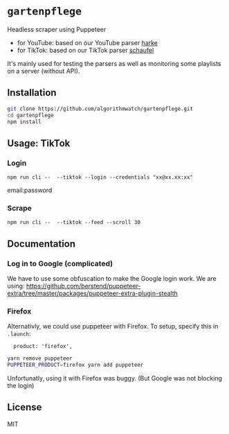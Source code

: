 # `gartenpflege`

Headless scraper using Puppeteer

- for YouTube: based on our YouTube parser [harke](https://github.com/algorithmwatch/harke)
- for TikTok: based on our TikTok parser [schaufel](https://github.com/algorithmwatch/schaufel)

It's mainly used for testing the parsers as well as monitoring some playlists on a server (without API).

## Installation

```bash
git clone https://github.com/algorithmwatch/gartenpflege.git
cd gartenpflege
npm install
```

## Usage: TikTok

### Login

```
npm run cli --  --tiktok --login --credentials "xx@xx.xx:xx"
```

email:password

### Scrape

```
npm run cli --  --tiktok --feed --scroll 30
```

## Documentation

### Log in to Google (complicated)

We have to use some obfuscation to make the Google login work.
We are using: <https://github.com/berstend/puppeteer-extra/tree/master/packages/puppeteer-extra-plugin-stealth>

### Firefox

Alternativly, we could use puppeteer with Firefox.
To setup, specify this in `.launch`:

```
  product: 'firefox',
```

```bash
yarn remove puppeteer
PUPPETEER_PRODUCT=firefox yarn add puppeteer
```

Unfortunatly, using it with Firefox was buggy. (But Google was not blocking the login)

## License

MIT
